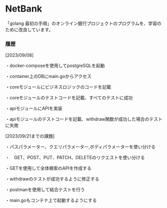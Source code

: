 # NetBank
「golang 最初の手順」のオンライン銀行プロジェクトのプログラムを、学習のために改良しています。

### 履歴
[2023/09/08] 

・docker-composeを使用してpostgreSQLを起動

・container上のDBにmain.goからアクセス

・coreモジュールにビジネスロジックのコードを記載

・coreモジュールのテストコードを記載、すべてのテストに成功

・apiモジュールにAPIを実装

・apiモジュールのテストコードを記載、withdraw関数が成功した場合のテストに失敗


[2023/09/21までの課題]

・パスパラメーター、クエリパラメーター,ボディパラメーターを使い分ける

・　GET、POST、PUT、PATCH、DELETEのリクエストを使い分ける

・GETを使用して全体検索のAPIを作成する

・withdrawのテストが成功するように修正する

・postmanを使用して結合テストを行う

・main.goもコンテナ上で起動するようにする
